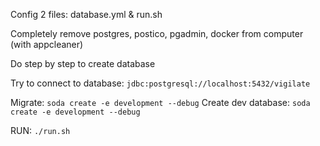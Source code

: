 Config 2 files: database.yml & run.sh

Completely remove postgres, postico, pgadmin, docker from computer (with appcleaner)

Do step by step to create database

Try to connect to database: `jdbc:postgresql://localhost:5432/vigilate`

Migrate: `soda create -e development --debug`
Create dev database: `soda create -e development --debug`

RUN: `./run.sh`